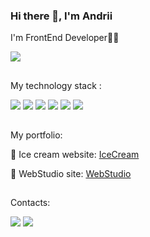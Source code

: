 ### Hi there 👋, I'm Andrii
I'm FrontEnd Developer👨‍💻

![](https://komarev.com/ghpvc/?username=ChaikAndrew)
##
My technology stack :   

<img src="https://img.shields.io/badge/HTML5-30302e?style=for-the-badge&logo=HTML5&logoColor=99e5d5d"/> <img src="https://img.shields.io/badge/CSS3-30302e?style=for-the-badge&logo=CSS3&logoColor=4371bf"/> <img src="https://img.shields.io/badge/Sass-30302e?style=for-the-badge&logo=Sass&logoColor=ec73f0"/> <img src="https://img.shields.io/badge/JavaScript-30302e?style=for-the-badge&logo=JavaScript&logoColor=yellow"/> <img src="https://img.shields.io/badge/GitHub-30302e?style=for-the-badge&logo=GitHub&logoColor=white"/> <img src="https://img.shields.io/badge/Photoshop-30302e?style=for-the-badge&logo=Adobe Photoshop&logoColor=00BFFF"/> 
##
My portfolio:

🍧 Ice cream website: 
<a href="https://chaikandrew.github.io/ice/" terget="_blank" rel="noopener noreferrer" aria-label="IceCream">IceCream</a>

📸 WebStudio site:
<a href="https://chaikandrew.github.io/goit-markup-hw-08/" terget="_blank" rel="noopener noreferrer" aria-label="WebStudio">WebStudio</a>
##
Contacts: 

<a href="https://www.instagram.com/chaika_andrey/" terget="_blank" rel="noopener noreferrer" aria-label="Instaram"><img src="https://img.shields.io/badge/Instagram-30302e?style=for-the-badge&logo=Instagram&logoColor=f5d467"/></a> <a href="https://github.com/ChaikAndrew?tab=repositories" terget="_blank" rel="noopener noreferrer" aria-label="Instaram"><img src="https://img.shields.io/badge/GitHub-30302e?style=for-the-badge&logo=GitHub&logoColor=white"/></a>

